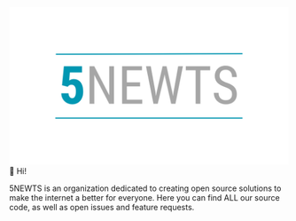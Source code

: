 ![5NEWTS](https://github.com/5newts/.github/blob/main/images/logo_large.png)
👋 Hi!

5NEWTS is an organization dedicated to creating open source solutions to make the internet a better for everyone. Here you can find ALL our source code, as well as open issues and feature requests.
